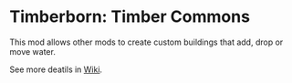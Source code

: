# Timberborn: Timber Commons

This mod allows other mods to create custom buildings that add, drop or move water.

See more deatils in [Wiki](https://github.com/ihsoft/TimberbornMods/wiki/Timber-Commons).
